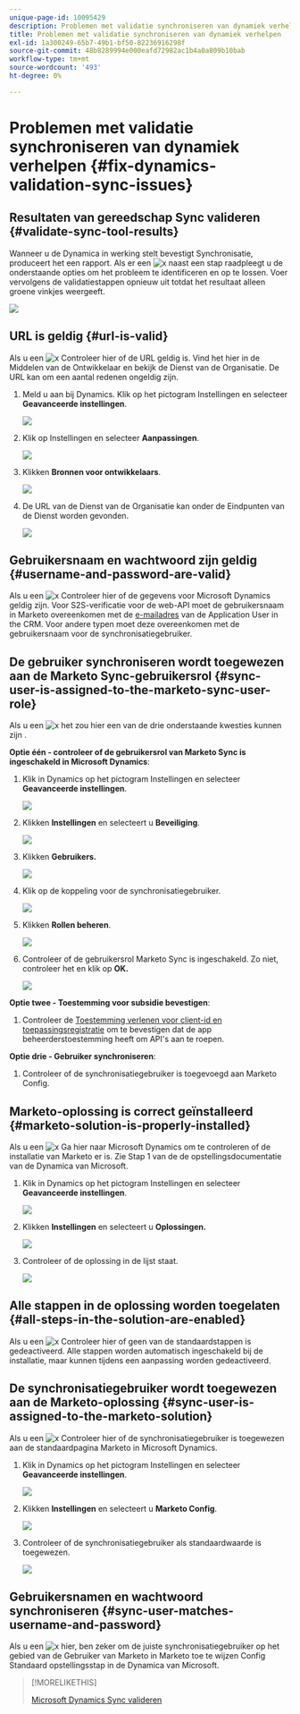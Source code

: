 ```yaml
---
unique-page-id: 10095429
description: Problemen met validatie synchroniseren van dynamiek verhelpen - Marketo Docs - productdocumentatie
title: Problemen met validatie synchroniseren van dynamiek verhelpen
exl-id: 1a300249-65b7-49b1-bf50-82236916298f
source-git-commit: 48b8289994e000eafd72982ac1b4a0a809b10bab
workflow-type: tm+mt
source-wordcount: '493'
ht-degree: 0%

---
```


# Problemen met validatie synchroniseren van dynamiek verhelpen {#fix-dynamics-validation-sync-issues}

## Resultaten van gereedschap Sync valideren {#validate-sync-tool-results}

Wanneer u de Dynamica in werking stelt bevestigt Synchronisatie, produceert het een rapport. Als er een ![x](assets/delete.png) naast een stap raadpleegt u de onderstaande opties om het probleem te identificeren en op te lossen. Voer vervolgens de validatiestappen opnieuw uit totdat het resultaat alleen groene vinkjes weergeeft.

![](assets/image2015-9-22-15-3a58-3a12.png)

## URL is geldig {#url-is-valid}

Als u een ![x](assets/delete.png) Controleer hier of de URL geldig is. Vind het hier in de Middelen van de Ontwikkelaar en bekijk de Dienst van de Organisatie. De URL kan om een aantal redenen ongeldig zijn.

1. Meld u aan bij Dynamics. Klik op het pictogram Instellingen en selecteer **Geavanceerde instellingen**.

   ![](assets/one.png)

1. Klik op Instellingen en selecteer **Aanpassingen**.

   ![](assets/two.png)

1. Klikken **Bronnen voor ontwikkelaars**.

   ![](assets/three.png)

1. De URL van de Dienst van de Organisatie kan onder de Eindpunten van de Dienst worden gevonden.

   ![](assets/four.png)

## Gebruikersnaam en wachtwoord zijn geldig {#username-and-password-are-valid}

Als u een ![x](assets/delete.png) Controleer hier of de gegevens voor Microsoft Dynamics geldig zijn. Voor S2S-verificatie voor de web-API moet de gebruikersnaam in Marketo overeenkomen met de [e-mailadres](https://docs.microsoft.com/en-us/power-platform/admin/manage-application-users#view-or-edit-the-details-of-an-application-user) van de Application User in the CRM. Voor andere typen moet deze overeenkomen met de gebruikersnaam voor de synchronisatiegebruiker.

## De gebruiker synchroniseren wordt toegewezen aan de Marketo Sync-gebruikersrol {#sync-user-is-assigned-to-the-marketo-sync-user-role}

Als u een ![x](assets/delete.png) het zou hier een van de drie onderstaande kwesties kunnen zijn .

**Optie één - controleer of de gebruikersrol van Marketo Sync is ingeschakeld in Microsoft Dynamics**:

1. Klik in Dynamics op het pictogram Instellingen en selecteer **Geavanceerde instellingen**.

   ![](assets/one.png)

1. Klikken **Instellingen** en selecteert u **Beveiliging**.

   ![](assets/six.png)

1. Klikken **Gebruikers.**

   ![](assets/image2015-9-24-9-3a47-3a25.png)

1. Klik op de koppeling voor de synchronisatiegebruiker.

   ![](assets/seven.png)

1. Klikken **Rollen beheren**.

   ![](assets/eight.png)

1. Controleer of de gebruikersrol Marketo Sync is ingeschakeld. Zo niet, controleer het en klik op **OK.**

   ![](assets/image2015-9-24-9-3a59-3a21.png)

**Optie twee - Toestemming voor subsidie bevestigen**:

1. Controleer de [Toestemming verlenen voor client-id en toepassingsregistratie](/help/marketo/product-docs/crm-sync/microsoft-dynamics-sync/sync-setup/grant-consent-for-client-id-and-app-registration.md) om te bevestigen dat de app beheerderstoestemming heeft om API&#39;s aan te roepen.

**Optie drie - Gebruiker synchroniseren**:

1. Controleer of de synchronisatiegebruiker is toegevoegd aan Marketo Config.

## Marketo-oplossing is correct geïnstalleerd {#marketo-solution-is-properly-installed}

Als u een ![x](assets/delete.png) Ga hier naar Microsoft Dynamics om te controleren of de installatie van Marketo er is. Zie Stap 1 van de de opstellingsdocumentatie van de Dynamica van Microsoft.

1. Klik in Dynamics op het pictogram Instellingen en selecteer **Geavanceerde instellingen**.

   ![](assets/one.png)

1. Klikken **Instellingen** en selecteert u **Oplossingen.**

   ![](assets/eleven.png)

1. Controleer of de oplossing in de lijst staat.

   ![](assets/twelve.png)

## Alle stappen in de oplossing worden toegelaten {#all-steps-in-the-solution-are-enabled}

Als u een ![x](assets/delete.png) Controleer hier of geen van de standaardstappen is gedeactiveerd. Alle stappen worden automatisch ingeschakeld bij de installatie, maar kunnen tijdens een aanpassing worden gedeactiveerd.

## De synchronisatiegebruiker wordt toegewezen aan de Marketo-oplossing {#sync-user-is-assigned-to-the-marketo-solution}

Als u een ![x](assets/delete.png) Controleer hier of de synchronisatiegebruiker is toegewezen aan de standaardpagina Marketo in Microsoft Dynamics.

1. Klik in Dynamics op het pictogram Instellingen en selecteer **Geavanceerde instellingen**.

   ![](assets/one.png)

1. Klikken **Instellingen** en selecteert u **Marketo Config**.

   ![](assets/thirteen.png)

1. Controleer of de synchronisatiegebruiker als standaardwaarde is toegewezen.

   ![](assets/fourteen.png)

## Gebruikersnamen en wachtwoord synchroniseren {#sync-user-matches-username-and-password}

Als u een ![x](assets/delete.png) hier, ben zeker om de juiste synchronisatiegebruiker op het gebied van de Gebruiker van Marketo in Marketo toe te wijzen Config Standaard opstellingsstap in de Dynamica van Microsoft.

>[!MORELIKETHIS]
>
>[Microsoft Dynamics Sync valideren](/help/marketo/product-docs/crm-sync/microsoft-dynamics-sync/sync-setup/validate-microsoft-dynamics-sync.md)
